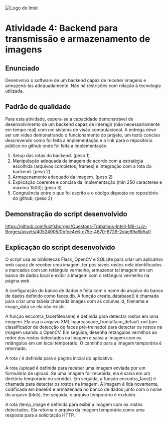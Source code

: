 <img src="../assets/logo-inteli.png" alt="Logo do Inteli"/>

# Atividade 4: Backend para transmissão e armazenamento de imagens

## Enunciado

Desenvolva o software de um backend capaz de receber imagens e armazená-las adequadamente. Não há restrições com relação à tecnologia utilizada.

## Padrão de qualidade

Para esta atividade, espera-se a capacidade demonstrável de desenvolvimento de um backend capaz de interagir (não necessariamente em tempo real) com um sistema de visão computacional. A entrega deve ser um vídeo demonstrando o funcionamento do projeto, um texto conciso descrevendo como foi feita a implementação e o link para o repositório público no github onde foi feita a implementação.

1. Setup das rotas do backend. (peso 1)
2. Manipulação adequada da imagem de acordo com a estratégia escolhida (arquivos completos, frames) e integração com a rota do backend. (peso 2)
3. Armazenamento adequado da imagem. (peso 2)
4. Explicação coerente e concisa da implementação (min 250 caracteres e máximo 1500); (peso 3)
5. Congruência entre o que foi escrito e o código disposto no repositório do github; (peso 2)

## Demonstração do script desenvolvido 

https://github.com/luizfsborges/Questoes-Trabalhos-Inteli-M6-Luiz-Borges/assets/40524905/0bfce4e6-c75e-4670-8726-2dae89a6b5a0

## Explicação do script desenvolvido

O script usa as bibliotecas Flask, OpenCV e SQLLite para criar um aplicativo web capaz de receber uma imagem, ter pos´síveis rostos nela identificados e marcados com um retângulo vermelho, armazenar tal imagem em um banco de dados local e exibir a imagem com o retângulo vermelho na página web. 

A configuração do banco de dados é feita com o nome do arquivo do banco de dados definido como faces.db. A função create_database() é chamada para criar uma tabela chamada images com as colunas id, filename e image_data se ela não existir.

A função encontra_face(filename) é definida para detectar rostos em uma imagem. Ela usa o arquivo XML haarcascade_frontalface_default.xml (um classificador de detecção de faces pré-treinado) para detectar os rostos na imagem usando o OpenCV. Em seguida, desenha retângulos vermlhos ao redor dos rostos detectados na imagem e salva a imagem com os retângulos em um local temporário. O caminho para a imagem temporária é retornado.

A rota / é definida para a página inicial do aplicativo. 

A rota /upload é definida para receber uma imagem enviada por um formulário de upload. Se uma imagem for recebida, ela é salva em um diretório temporário no servidor. Em seguida, a função encontra_face() é chamada para detectar os rostos na imagem. A imagem é lida novamente, codificada em base64 e armazenada no banco de dados junto com o nome do arquivo (blob). Em seguida, o arquivo temporário é excluído.

A rota /temp_image é definida para exibir a imagem com os rostos detectados. Ela retorna o arquivo da imagem temporária como uma resposta para a solicitação HTTP.

